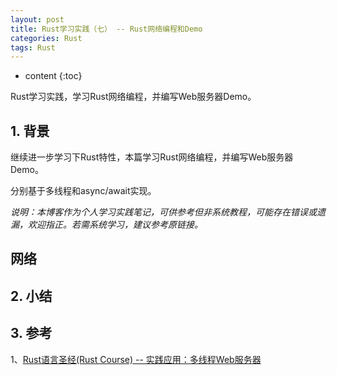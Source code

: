 ```yaml
---
layout: post
title: Rust学习实践（七） -- Rust网络编程和Demo
categories: Rust
tags: Rust
---
```


* content
{:toc}

Rust学习实践，学习Rust网络编程，并编写Web服务器Demo。



## 1. 背景

继续进一步学习下Rust特性，本篇学习Rust网络编程，并编写Web服务器Demo。

分别基于多线程和async/await实现。

*说明：本博客作为个人学习实践笔记，可供参考但非系统教程，可能存在错误或遗漏，欢迎指正。若需系统学习，建议参考原链接。*

## 网络

## 2. 小结


## 3. 参考

1、[Rust语言圣经(Rust Course) -- 实践应用：多线程Web服务器](https://course.rs/advance-practice1/intro.html)
